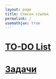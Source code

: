 ```yaml
---
layout: page
title: Список ссылок
permalink: /
usemathjax: true
---
```

# [TO-DO List](to-do_list/)
# [Задачи](problems/)